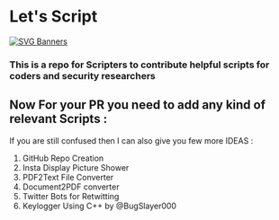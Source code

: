 # Let's Script
[![SVG Banners](https://svg-banners.vercel.app/api?type=typeWriter&text1=Let's%20Script%20👨‍💻&width=1000&height=200)](https://github.com/Akshay090/svg-banners)


### This is a repo for Scripters to contribute helpful scripts for coders and security researchers


## Now For your PR you need to add any kind of relevant Scripts :
 If you are still confused then I can also give you few more IDEAS :
 
  1) GitHub Repo Creation
  2) Insta Display Picture Shower
  3) PDF2Text File Converter
  4) Document2PDF converter
  5) Twitter Bots for Retwitting
  6) Keylogger Using C++ by @BugSlayer000
